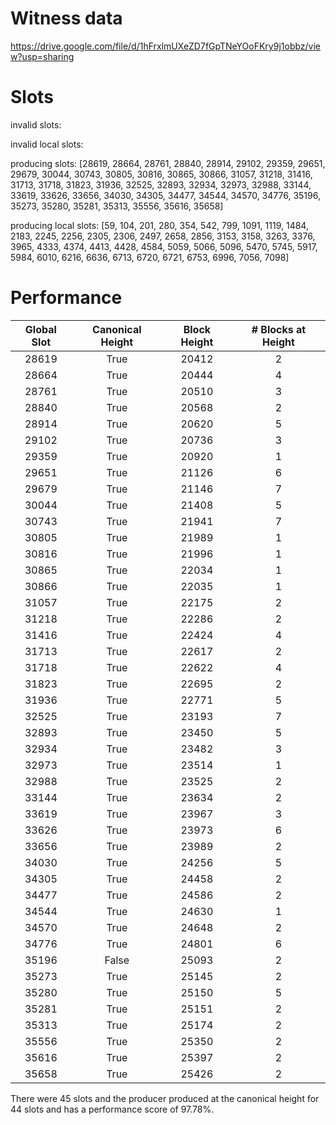 Witness data
============

https://drive.google.com/file/d/1hFrxlmUXeZD7fGpTNeYOoFKry9j1obbz/view?usp=sharing

Slots
=====

invalid slots: 

invalid local slots:

producing slots: [28619, 28664, 28761, 28840, 28914, 29102, 29359, 29651, 29679, 30044, 30743, 30805, 30816, 30865, 30866, 31057, 31218, 31416, 31713, 31718, 31823, 31936, 32525, 32893, 32934, 32973, 32988, 33144, 33619, 33626, 33656, 34030, 34305, 34477, 34544, 34570, 34776, 35196, 35273, 35280, 35281, 35313, 35556, 35616, 35658]

producing local slots: [59, 104, 201, 280, 354, 542, 799, 1091, 1119, 1484, 2183, 2245, 2256, 2305, 2306, 2497, 2658, 2856, 3153, 3158, 3263, 3376, 3965, 4333, 4374, 4413, 4428, 4584, 5059, 5066, 5096, 5470, 5745, 5917, 5984, 6010, 6216, 6636, 6713, 6720, 6721, 6753, 6996, 7056, 7098]

Performance 
===========


| Global Slot | Canonical Height | Block Height | # Blocks at Height |
|:-----------:|:----------------:|:------------:|:------------------:|
|    28619    |       True       |    20412     |         2          |
|    28664    |       True       |    20444     |         4          |
|    28761    |       True       |    20510     |         3          |
|    28840    |       True       |    20568     |         2          |
|    28914    |       True       |    20620     |         5          |
|    29102    |       True       |    20736     |         3          |
|    29359    |       True       |    20920     |         1          |
|    29651    |       True       |    21126     |         6          |
|    29679    |       True       |    21146     |         7          |
|    30044    |       True       |    21408     |         5          |
|    30743    |       True       |    21941     |         7          |
|    30805    |       True       |    21989     |         1          |
|    30816    |       True       |    21996     |         1          |
|    30865    |       True       |    22034     |         1          |
|    30866    |       True       |    22035     |         1          |
|    31057    |       True       |    22175     |         2          |
|    31218    |       True       |    22286     |         2          |
|    31416    |       True       |    22424     |         4          |
|    31713    |       True       |    22617     |         2          |
|    31718    |       True       |    22622     |         4          |
|    31823    |       True       |    22695     |         2          |
|    31936    |       True       |    22771     |         5          |
|    32525    |       True       |    23193     |         7          |
|    32893    |       True       |    23450     |         5          |
|    32934    |       True       |    23482     |         3          |
|    32973    |       True       |    23514     |         1          |
|    32988    |       True       |    23525     |         2          |
|    33144    |       True       |    23634     |         2          |
|    33619    |       True       |    23967     |         3          |
|    33626    |       True       |    23973     |         6          |
|    33656    |       True       |    23989     |         2          |
|    34030    |       True       |    24256     |         5          |
|    34305    |       True       |    24458     |         2          |
|    34477    |       True       |    24586     |         2          |
|    34544    |       True       |    24630     |         1          |
|    34570    |       True       |    24648     |         2          |
|    34776    |       True       |    24801     |         6          |
|    35196    |      False       |    25093     |         2          |
|    35273    |       True       |    25145     |         2          |
|    35280    |       True       |    25150     |         5          |
|    35281    |       True       |    25151     |         2          |
|    35313    |       True       |    25174     |         2          |
|    35556    |       True       |    25350     |         2          |
|    35616    |       True       |    25397     |         2          |
|    35658    |       True       |    25426     |         2          |

There were 45 slots and the producer produced at the canonical height for 44 slots and has a performance score of 97.78%.